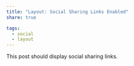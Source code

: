 ```yaml
---
title: "Layout: Social Sharing Links Enabled"
share: true

tags:
  - social
  - layout
---
```


This post should display social sharing links.